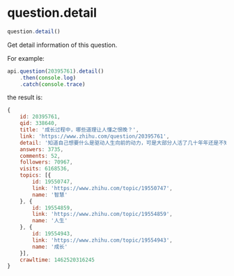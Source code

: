 # question.detail

```javascript
question.detail()
```

Get detail information of this question.

For example:

```javascript
api.question(20395761).detail()
    .then(console.log)
    .catch(console.trace)
```

the result is:

```javascript
{
    id: 20395761,
    qid: 338640,
    title: '成长过程中，哪些道理让人懂之恨晚？',
    link: 'https://www.zhihu.com/question/20395761',
    detail: '知道自己想要什么是驱动人生向前的动力，可是大部分人活了几十年年还是不知道，浑浑噩噩的探索着，不知如何选择，也许人生就这样过了。',
    answers: 3735,
    comments: 52,
    followers: 70967,
    visits: 6168536,
    topics: [{
        id: 19550747,
        link: 'https://www.zhihu.com/topic/19550747',
        name: '智慧'
    }, {
        id: 19554859,
        link: 'https://www.zhihu.com/topic/19554859',
        name: '人生'
    }, {
        id: 19554943,
        link: 'https://www.zhihu.com/topic/19554943',
        name: '成长'
    }],
    crawltime: 1462520316245
}
```
